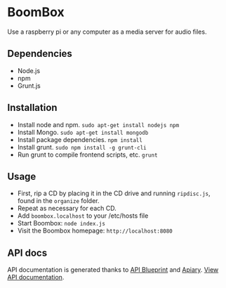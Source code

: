# BoomBox
Use a raspberry pi or any computer as a media server for audio files.

## Dependencies
* Node.js
* npm
* Grunt.js

## Installation
* Install node and npm. `sudo apt-get install nodejs npm`
* Install Mongo. `sudo apt-get install mongodb`
* Install package dependencies. `npm install`
* Install grunt. `sudo npm install -g grunt-cli`
* Run grunt to compile frontend scripts, etc. `grunt`

## Usage
* First, rip a CD by placing it in the CD drive and running `ripdisc.js`, found in the `organize` folder.
* Repeat as necessary for each CD.
* Add `boombox.localhost` to your /etc/hosts file
* Start Boombox: `node index.js`
* Visit the Boombox homepage: `http://localhost:8080`

## API docs
API documentation is generated thanks to [API Blueprint](https://apiblueprint.org/) and [Apiary](https://apiary.io/). [View API documentation](http://docs.boombox.apiary.io).
